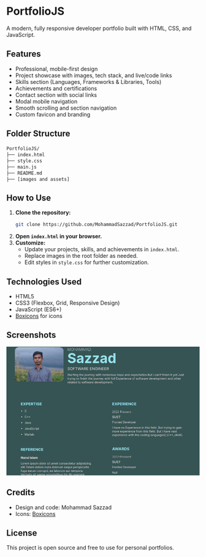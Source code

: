# PortfolioJS

A modern, fully responsive developer portfolio built with HTML, CSS, and JavaScript.

## Features

- Professional, mobile-first design
- Project showcase with images, tech stack, and live/code links
- Skills section (Languages, Frameworks & Libraries, Tools)
- Achievements and certifications
- Contact section with social links
- Modal mobile navigation
- Smooth scrolling and section navigation
- Custom favicon and branding

## Folder Structure

```
PortfolioJS/
├── index.html
├── style.css
├── main.js
├── README.md
├── [images and assets]
```

## How to Use

1. **Clone the repository:**
   ```bash
   git clone https://github.com/MohammadSazzad/PortfolioJS.git
   ```
2. **Open `index.html` in your browser.**
3. **Customize:**
   - Update your projects, skills, and achievements in `index.html`.
   - Replace images in the root folder as needed.
   - Edit styles in `style.css` for further customization.

## Technologies Used

- HTML5
- CSS3 (Flexbox, Grid, Responsive Design)
- JavaScript (ES6+)
- [Boxicons](https://boxicons.com/) for icons

## Screenshots

![Portfolio Screenshot](cv.png)

## Credits

- Design and code: Mohammad Sazzad
- Icons: [Boxicons](https://boxicons.com/)

## License

This project is open source and free to use for personal portfolios.